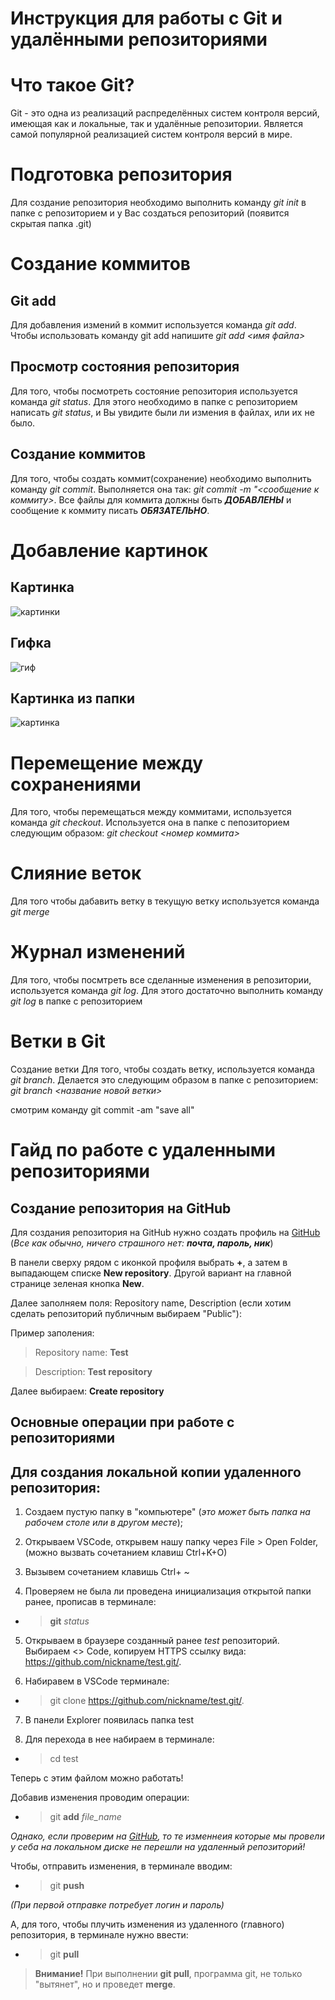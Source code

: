 # Инструкция для работы с Git и удалёнными репозиториями
# Что такое Git?
Git - это одна из реализаций распределённых систем контроля версий, имеющая как и локальные, так и удалённые репозитории. Является самой популярной реализацией систем контроля версий в мире.
# Подготовка репозитория
Для создание репозитория необходимо выполнить команду _git init_ в папке с репозиторием и у Вас создаться репозиторий (появится скрытая папка .git)

# Создание коммитов
## Git add
Для добавления измений в коммит используется команда *git add*. Чтобы использовать команду git add напишите *git add <имя файла>*

Просмотр состояния репозитория
---
Для того, чтобы посмотреть состояние репозитория используется команда *git status*. Для этого необходимо в папке с репозиторием написать *git status*, и Вы увидите были ли измения в файлах, или их не было.

## Создание коммитов
Для того, чтобы создать коммит(сохранение) необходимо выполнить команду *git commit*. Выполняется она так: *git commit -m "<сообщение к коммиту>*. Все файлы для коммита должны быть ***ДОБАВЛЕНЫ*** и сообщение к коммиту писать ***ОБЯЗАТЕЛЬНО***.

# Добавление картинок
## Картинка
   ![картинки](https://miro.medium.com/max/1400/1*vlDY5078rLn0dFQWbdAKUA.png)
## Гифка
   ![гиф](https://raw.githubusercontent.com/nadehi18/battery-wallpaper-windows/master/preview/charging.gif)
## Картинка из папки
   ![картинка](1_S-_fv45WT4MgqtnPVsxtHQ.jpeg)

# Перемещение между сохранениями
Для того, чтобы перемещаться между коммитами, используется команда *git checkout*. Используется она в папке с пепозиторием следующим образом: *git checkout <номер коммита>*
# Слияние веток
Для того чтобы дабавить ветку в текущую ветку используется команда *git merge*
# Журнал изменений
Для того, чтобы посмтреть все сделанные изменения в репозитории, используется команда _git log_. Для этого достаточно выполнить команду _git log_ в папке с репозиторием
# Ветки в Git
Создание ветки
Для того, чтобы создать ветку, используется команда *git branch*. Делается это следующим образом в папке с репозиторием: *git branch <название новой ветки>*

смотрим команду git commit -am "save all"

# Гайд по работе с удаленными репозиториями

## Создание репозитория на GitHub

Для создания репозитория на GitHub нужно создать профиль на [GitHub](https://github.com) (*Все как обычно, ничего страшного нет: __почта, пароль, ник__*)

В панели сверху рядом с иконкой профиля выбрать __+__, а затем в выпадающем списке **New repository**. Другой вариант на главной странице зеленая кнопка **New**.

Далее заполняем поля: Repository name, Description (если хотим сделать репозиторий публичным выбираем "Public"): 

Пример заполения: 

>Repository name: __Test__

>Description: __Test repository__

Далее выбираем: __Create repository__

## Основные операции при работе с репозиториями

## Для создания локальной копии удаленного репозитория: 

1. Создаем пустую папку в "компьютере" (_это может быть папка на рабочем столе или в другом месте_);

2. Открываем VSCode, открывем нашу папку через File > Open Folder, (можно вызвать сочетанием клавиш Ctrl+K+O)

3. Вызывем сочетанием клавишь Сtrl+ ~

4. Проверяем не была ли проведена инициализация открытой папки ранее, прописав в терминале: 
* > __git__ _status_

5. Открываем в браузере созданный ранее _test_ репозиторий. Выбираем <> Code, копируем HTTPS ссылку вида: https://github.com/nickname/test.git/. 

6. Набиравем в VSCode терминале:
* >git clone https://github.com/nickname/test.git/. 

7. В панели Explorer появилась папка test

8. Для перехода в нее набираем в терминале: 
* > cd test

Теперь с этим файлом можно работать! 

Добавив изменения проводим операции: 
* > git **add** *file_name*

_Однако, если проверим на [GitHub](https://github.com), то те изменнеия которые мы провели у себа на локальном диске не перешли на удаленный репозиторий!_

Чтобы, отправить изменения, в терминале вводим: 
* > git **push**

_(При первой отправке потребует логин и пароль)_

А, для того, чтобы плучить изменения из удаленного (главного) репозитория, в терминале нужно ввести: 
 * > git **pull** 

 >__Внимание!__ При выполнении **git pull**, программа git, не только "вытянет", но и проведет **merge**.